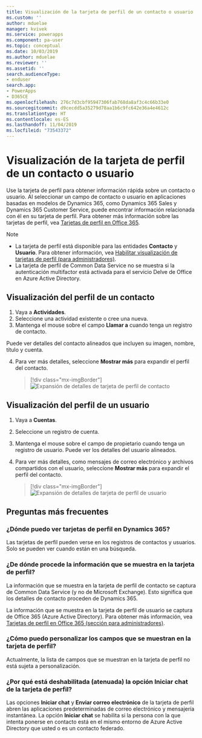 ```yaml
---
title: Visualización de la tarjeta de perfil de un contacto o usuario | Microsoft Docs
ms.custom: ''
author: mduelae
manager: kvivek
ms.service: powerapps
ms.component: pa-user
ms.topic: conceptual
ms.date: 10/03/2019
ms.author: mduelae
ms.reviewer: ''
ms.assetid: ''
search.audienceType:
- enduser
search.app:
- PowerApps
- D365CE
ms.openlocfilehash: 276c7d3cbf95947306fab768da8af3c4c66b33e0
ms.sourcegitcommit: d9cecdd5a35279d78aa1b6c9fc642e36a4e4612c
ms.translationtype: HT
ms.contentlocale: es-ES
ms.lasthandoff: 11/04/2019
ms.locfileid: "73543372"
---
```

# <a name="view-the-profile-card-for-a-contact-or-user"></a>Visualización de la tarjeta de perfil de un contacto o usuario

Use la tarjeta de perfil para obtener información rápida sobre un contacto o usuario. Al seleccionar un campo de contacto o usuario en aplicaciones basadas en modelos de Dynamics 365, como Dynamics 365 Sales y Dynamics 365 Customer Service, puede encontrar información relacionada con él en su tarjeta de perfil. Para obtener más información sobre las tarjetas de perfil, vea [Tarjetas de perfil en Office 365](https://support.office.com/article/Profile-cards-in-Office-365-e80f931f-5fc4-4a59-ba6e-c1e35a85b501).

> [!NOTE]
>  - La tarjeta de perfil está disponible para las entidades **Contacto** y **Usuario**. Para obtener información, vea [Habilitar visualización de tarjetas de perfil (para administradores)](https://docs.microsoft.com/dynamics365/customer-engagement/admin/enable-profile-card).
>  - La tarjeta de perfil de Common Data Service no se muestra si la autenticación multifactor está activada para el servicio Delve de Office en Azure Active Directory.

## <a name="view-a-contacts-profile"></a>Visualización del perfil de un contacto

1.  Vaya a **Actividades**.
2.  Seleccione una actividad existente o cree una nueva.
3.  Mantenga el mouse sobre el campo **Llamar a** cuando tenga un registro de contacto. 

Puede ver detalles del contacto alineados que incluyen su imagen, nombre, título y cuenta.

4. Para ver más detalles, seleccione **Mostrar más** para expandir el perfil del contacto.
 
    > [!div class="mx-imgBorder"] 
    > ![Expansión de detalles de tarjeta de perfil de contacto](media/profile1.png "Expansión de detalles de tarjeta de perfil de contacto")
   
 ## <a name="view-a-users-profile"></a>Visualización del perfil de un usuario
 
1.  Vaya a **Cuentas**.
2.  Seleccione un registro de cuenta.
3.  Mantenga el mouse sobre el campo de propietario cuando tenga un registro de usuario. Puede ver los detalles del usuario alineados.
4.  Para ver más detalles, como mensajes de correo electrónico y archivos compartidos con el usuario, seleccione **Mostrar más** para expandir el perfil del contacto.
 
    > [!div class="mx-imgBorder"] 
    > ![Expansión de detalles de tarjeta de perfil de usuario](media/profile2.png "Expansión de detalles de tarjeta de perfil de usuario")


 ## <a name="faqs"></a>Preguntas más frecuentes
 
### <a name="where-can-i-see-profile-cards-in-dynamics-365"></a>¿Dónde puedo ver tarjetas de perfil en Dynamics 365?
Las tarjetas de perfil pueden verse en los registros de contactos y usuarios. Solo se pueden ver cuando están en una búsqueda.

### <a name="where-is-information-shown-in-the-profile-card-coming-from"></a>¿De dónde procede la información que se muestra en la tarjeta de perfil?
La información que se muestra en la tarjeta de perfil de contacto se captura de Common Data Service (y no de Microsoft Exchange). Esto significa que los detalles de contacto proceden de Dynamics 365.

La información que se muestra en la tarjeta de perfil de usuario se captura de Office 365 (Azure Active Directory). Para obtener más información, vea [Tarjetas de perfil en Office 365 (sección para administradores)](https://support.office.com/article/Profile-cards-in-Office-365-e80f931f-5fc4-4a59-ba6e-c1e35a85b501).

### <a name="how-can-i-customize-the-fields-shown-on-the-profile-card"></a>¿Cómo puedo personalizar los campos que se muestran en la tarjeta de perfil?
Actualmente, la lista de campos que se muestran en la tarjeta de perfil no está sujeta a personalización.

### <a name="why-is-the-start-chat-option-on-the-profile-card-disabled-greyed-out"></a>¿Por qué está deshabilitada (atenuada) la opción **Iniciar chat** de la tarjeta de perfil?
Las opciones **Iniciar chat** y **Enviar correo electrónico** de la tarjeta de perfil abren las aplicaciones predeterminadas de correo electrónico y mensajería instantánea. La opción **Iniciar chat** se habilita si la persona con la que intenta ponerse en contacto está en el mismo entorno de Azure Active Directory que usted o es un contacto federado.


  
